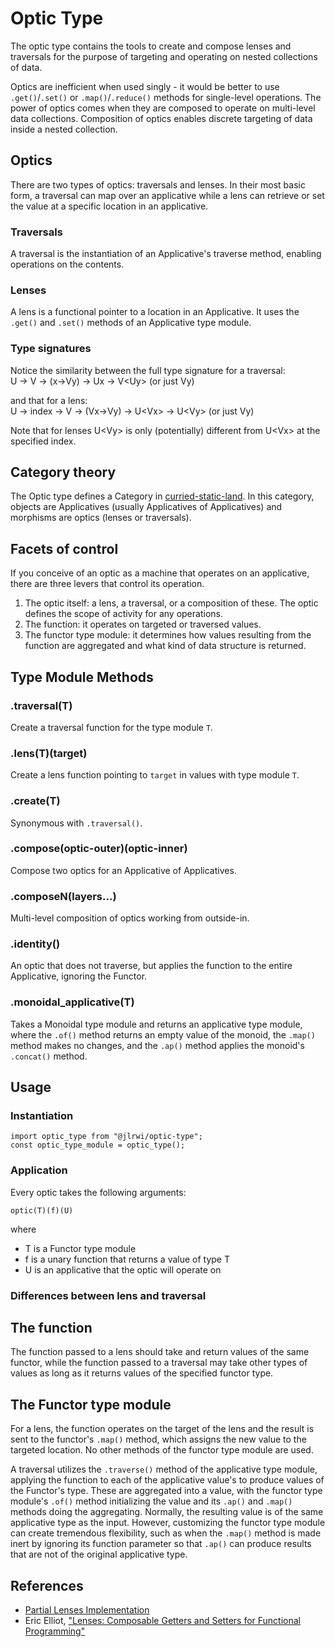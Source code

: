 # Optic Type

The optic type contains the tools to create and compose lenses and traversals for the purpose of targeting and operating on nested collections of data.

Optics are inefficient when used singly - it would be better to use `.get()`/`.set()` or `.map()`/`.reduce()` methods for single-level operations. The power of optics comes when they are composed to operate on multi-level data collections. Composition of optics enables discrete targeting of data inside a nested collection. 

## Optics
There are two types of optics: traversals and lenses. In their most basic form, a traversal can map over an applicative while a lens can retrieve or set the value at a specific location in an applicative.

### Traversals
A traversal is the instantiation of an Applicative's traverse method, enabling operations on the contents. 


### Lenses
A lens is a functional pointer to a location in an Applicative. It uses the `.get()` and `.set()` methods of an Applicative type module.

### Type signatures
Notice the similarity between the full type signature for a traversal:\
U -> V -> (x->Vy) -> Ux -> V\<Uy\> (or just Vy)

and that for a lens:\
U -> index -> V -> (Vx->Vy) -> U\<Vx\> -> U\<Vy\> (or just Vy)

Note that for lenses U\<Vy\> is only (potentially) different from U\<Vx\> at the specified index.

## Category theory

The Optic type defines a Category in [curried-static-land](https://github.com/jlrwi/curried-static-land). In this category, objects are Applicatives (usually Applicatives of Applicatives) and morphisms are optics (lenses or traversals). 

## Facets of control

If you conceive of an optic as a machine that operates on an applicative, there are three levers that control its operation.
1. The optic itself: a lens, a traversal, or a composition of these. The optic defines the scope of activity for any operations.
2. The function: it operates on targeted or traversed values.
3. The functor type module: it determines how values resulting from the function are aggregated and what kind of data structure is returned. 

## Type Module Methods

### .traversal(T)
Create a traversal function for the type module `T`.

### .lens(T)(target)
Create a lens function pointing to `target` in values with type module `T`.

### .create(T)
Synonymous with `.traversal()`.

### .compose(optic-outer)(optic-inner)
Compose two optics for an Applicative of Applicatives.

### .composeN(layers...)
Multi-level composition of optics working from outside-in.

### .identity()
An optic that does not traverse, but applies the function to the entire Applicative, ignoring the Functor.

### .monoidal_applicative(T)
Takes a Monoidal type module and returns an applicative type module, where the `.of()` method returns an empty value of the monoid, the `.map()` method makes no changes, and the `.ap()` method applies the monoid's `.concat()` method.

## Usage

### Instantiation

```
import optic_type from "@jlrwi/optic-type";
const optic_type_module = optic_type();
```

### Application

Every optic takes the following arguments:

```
optic(T)(f)(U)
```

where
- T is a Functor type module
- f is a unary function that returns a value of type T
- U is an applicative that the optic will operate on

### Differences between lens and traversal

## The function
The function passed to a lens should take and return values of the same functor, while the function passed to a traversal may take other types of values as long as it returns values of the specified functor type.

## The Functor type module

For a lens, the function operates on the target of the lens and the result is sent to the functor's `.map()` method, which assigns the new value to the targeted location. No other methods of the functor type module are used.

A traversal utilizes the `.traverse()` method of the applicative type module, applying the function to each of the applicative value's to produce values of the Functor's type. These are aggregated into a value, with the functor type module's `.of()` method initializing the value and its `.ap()` and `.map()` methods doing the aggregating. Normally, the resulting value is of the same applicative type as the input. However, customizing the functor type module can create tremendous flexibility, such as when the `.map()` method is made inert by ignoring its function parameter so that `.ap()` can produce results that are not of the original applicative type. 

## References
- [Partial Lenses Implementation](https://calmm-js.github.io/partial.lenses/implementation.html)
- Eric Elliot, ["Lenses: Composable Getters and Setters for Functional Programming"](https://medium.com/javascript-scene/lenses-b85976cb0534)
